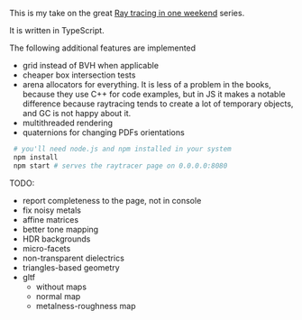 This is my take on the great [Ray tracing in one weekend](https://raytracing.github.io) series.

It is written in TypeScript.

The following additional features are implemented
- grid instead of BVH when applicable
- cheaper box intersection tests
- arena allocators for everything. It is less of a problem in the books, because they use C++ for code examples, but in JS it makes a notable difference because raytracing tends to create a lot of temporary objects, and GC is not happy about it.
- multithreaded rendering
- quaternions for changing PDFs orientations 


```bash
 # you'll need node.js and npm installed in your system
 npm install 
 npm start # serves the raytracer page on 0.0.0.0:8080
```

TODO:
- report completeness to the page, not in console
- fix noisy metals
- affine matrices
- better tone mapping
- HDR backgrounds
- micro-facets
- non-transparent dielectrics
- triangles-based geometry
- gltf
  - without maps 
  - normal map
  - metalness-roughness map
